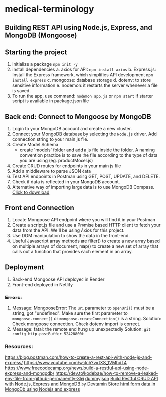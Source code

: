 # medical-terminology

## Building REST API using Node.js, Express, and MongoDB (Mongoose)

## Starting the project

1. initialize a package `npm init -y`
2. install dependencies
   a. axios for API: `npm install axios`
   b. Express.js: Install the Express framework, which simplifies API development `npm install express`
   c. mongoose: database storage
   d. dotenv: to store sensitive information
   e. nodemon: it restarts the server whenever a file is saved.
3. To run the app, use command:
   `nodemon app.js` or `npm start` if starter script is available in package.json file

## Back end: Connect to Mongoose by MongoDB

1. Login to your MongoDB account and create a new cluster.
2. Connect your MongoDB database by selecting the `Node.js` driver. Add connection string to your main js file.
3. Create Model Schema
   - create 'models' folder and add a js file inside the folder. A naming convention practice is to save the file according to the type of data you are using (eg. productModel.js)
4. Create CRUD routes for endpoints in your main js file
5. Add a middleware to parse JSON data
6. Test API endpoints in Postman using GET, POST, UPDATE, and DELETE.
7. Check if data is reflected in your MongoDB account.
8. Alternative way of importing large data is to use MongoDB Compass. [Click to download](https://www.mongodb.com/products/tools/compass)

## Front end Connection

1. Locate Mongoose API endpoint where you will find it in your Postman
2. Create a script.js file and use a Promise based HTTP client to fetch your data from the API. We'll be using Axios for this project.
3. Use DOM manipulation to show the data in the front-end.
4. Useful Javascript array methods are filter() to create a new array based on multiple arrays of document, map() to create a new set of array that calls out a function that provides each element in an array.

## Deployment

1. Back-end Mongoose API deployed in Render
2. Front-end deployed in Netlify

### Errors:

1.  Message: MongooseError: The `uri` parameter to `openUri()` must be a string, got "undefined". Make sure the first parameter to `mongoose.connect()` or `mongoose.createConnection()` is a string.
    Solution: Check mongoose connection. Check dotenv import is correct.
2.  Message: fatal: the remote end hung up unexpectedly
    Solution: `git config http.postBuffer 524288000`

### Resources:

https://blog.postman.com/how-to-create-a-rest-api-with-node-js-and-express/
https://www.youtube.com/watch?v=tXS_1VMhdT4
https://www.freecodecamp.org/news/build-a-restful-api-using-node-express-and-mongodb/
https://dev.to/kodebae/how-to-remove-a-leaked-env-file-from-github-permanently-3lei
[dummyjson](https://dummyjson.com/)
[Build Restful CRUD API with Node.js, Express and MongoDB by Devtamin](https://www.youtube.com/watch?v=9OfL9H6AmhQ)
[Store html form data in MongoDb using Nodejs and express](https://www.youtube.com/watch?v=YD5iOPCO9z8)
